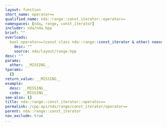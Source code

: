 ```yaml
---
layout: function
short_name: operator==
qualified_name: nda::range::const_iterator::operator==
namespaces: [nda, range, const_iterator]
includer: nda/nda.hpp
brief: ""
overloads:
  bool operator==(const class nda::range::const_iterator & other) noexcept const:
    desc: ""
    source: nda/layout/range.hpp
desc: ""
params:
  other: __MISSING__
tparams:
  {}
return_value: __MISSING__
example:
  desc: __MISSING__
  code: __MISSING__
see-also: []
title: nda::range::const_iterator::operator==
permalink: /cpp-api/nda/range/const_iterator/operator==
parent: nda::range::const_iterator
nav_exclude: true
...
```


